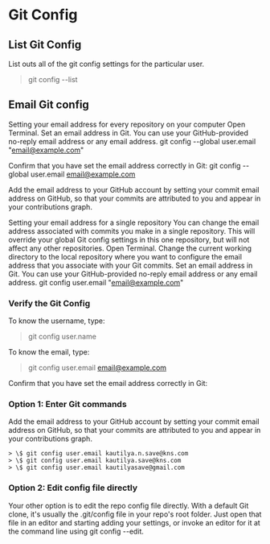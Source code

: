 # Git Config

## List Git Config

List outs all of the git config settings for the particular user.

> git config --list

## Email Git config

Setting your email address for every repository on your computer Open Terminal. Set an email address in Git. You can use your GitHub-provided no-reply email address or any email address. git config --global user.email "email@example.com"

Confirm that you have set the email address correctly in Git: git config --global user.email email@example.com

Add the email address to your GitHub account by setting your commit email address on GitHub, so that your commits are attributed to you and appear in your contributions graph.

Setting your email address for a single repository You can change the email address associated with commits you make in a single repository. This will override your global Git config settings in this one repository, but will not affect any other repositories. Open Terminal. Change the current working directory to the local repository where you want to configure the email address that you associate with your Git commits. Set an email address in Git. You can use your GitHub-provided no-reply email address or any email address. git config user.email "email@example.com"

### Verify the Git Config

To know the username, type:

> git config user.name

To know the email, type:

> git config user.email email@example.com

Confirm that you have set the email address correctly in Git:

### Option 1: Enter Git commands

Add the email address to your GitHub account by setting your commit email address on GitHub, so that your commits are attributed to you and appear in your contributions graph.

```text
> \$ git config user.email kautilya.n.save@kns.com
> \$ git config user.email kautilya.save@kns.com
> \$ git config user.email kautilyasave@gmail.com
```

### Option 2: Edit config file directly

Your other option is to edit the repo config file directly. With a default Git clone, it's usually the .git/config file in your repo's root folder. Just open that file in an editor and starting adding your settings, or invoke an editor for it at the command line using git config --edit.

